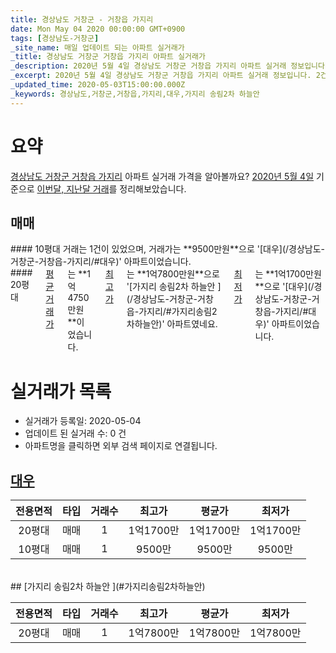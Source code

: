 ```yaml
---
title: 경상남도 거창군 - 거창읍 가지리
date: Mon May 04 2020 00:00:00 GMT+0900
tags: [경상남도-거창군]
_site_name: 매일 업데이트 되는 아파트 실거래가
_title: 경상남도 거창군 거창읍 가지리 아파트 실거래가
_description: 2020년 5월 4일 경상남도 거창군 거창읍 가지리 아파트 실거래 정보입니다. 2건 아파트 정보가 있습니다.
_excerpt: 2020년 5월 4일 경상남도 거창군 거창읍 가지리 아파트 실거래 정보입니다. 2건 아파트 정보가 있습니다.
_updated_time: 2020-05-03T15:00:00.000Z
_keywords: 경상남도,거창군,거창읍,가지리,대우,가지리 송림2차 하늘안 
---
```





# 요약
<ins>경상남도 거창군 거창읍 가지리</ins> 아파트 실거래 가격을 알아볼까요? <ins>2020년 5월 4일</ins> 기준으로 <ins>이번달, 지난달 거래</ins>를 정리해보았습니다.

## 매매
<div class="container">
<div class="six columns" markdown="1">
#### 10평대
거래는 1건이 있었으며, 거래가는 **9500만원**으로 '[대우](/경상남도-거창군-거창읍-가지리/#대우)' 아파트이었습니다.
</div>
<div class="six columns" markdown="1">
#### 20평대
<ins>평균 거래가</ins>는 **1억4750만원**이었습니다. <ins>최고가</ins>는 **1억7800만원**으로 '[가지리 송림2차 하늘안 ](/경상남도-거창군-거창읍-가지리/#가지리송림2차하늘안)' 아파트였네요. <ins>최저가</ins>는 **1억1700만원**으로 '[대우](/경상남도-거창군-거창읍-가지리/#대우)' 아파트이었습니다.
</div>
</div>



# 실거래가 목록
- 실거래가 등록일: 2020-05-04
- 업데이트 된 실거래 수: 0 건
- 아파트명을 클릭하면 외부 검색 페이지로 연결됩니다.

## [대우](#대우)

|전용면적|타입|거래수|최고가|평균가|최저가|
|:---:|:---:|:---:|:---:|:---:|:---:|
|20평대|<span class="deal-type-1">매매</span>|1|1억1700만|1억1700만|1억1700만|
|10평대|<span class="deal-type-1">매매</span>|1|9500만|9500만|9500만|

<br/>
## [가지리 송림2차 하늘안 ](#가지리송림2차하늘안)

|전용면적|타입|거래수|최고가|평균가|최저가|
|:---:|:---:|:---:|:---:|:---:|:---:|
|20평대|<span class="deal-type-1">매매</span>|1|1억7800만|1억7800만|1억7800만|

<br/>



